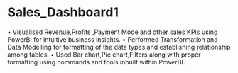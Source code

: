 # Sales_Dashboard1
• Visualised Revenue,Profits ,Payment Mode and other sales KPIs using PowerBI for intuitive business insights.
• Performed Transformation and Data Modelling for formatting of the data types and establishing relationship among tables.
• Used Bar chart,Pie chart,Filters along with proper formatting using commands and tools inbuilt within PowerBI.
